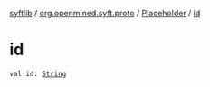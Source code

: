 [syftlib](../../index.md) / [org.openmined.syft.proto](../index.md) / [Placeholder](index.md) / [id](./id.md)

# id

`val id: `[`String`](https://kotlinlang.org/api/latest/jvm/stdlib/kotlin/-string/index.html)